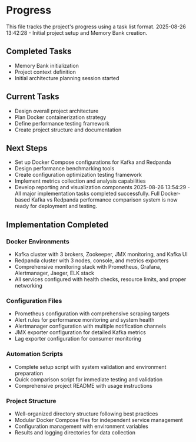 # Progress

This file tracks the project's progress using a task list format.
2025-08-26 13:42:28 - Initial project setup and Memory Bank creation.

## Completed Tasks

* Memory Bank initialization
* Project context definition
* Initial architecture planning session started

## Current Tasks

* Design overall project architecture
* Plan Docker containerization strategy
* Define performance testing framework
* Create project structure and documentation

## Next Steps

* Set up Docker Compose configurations for Kafka and Redpanda
* Design performance benchmarking tools
* Create configuration optimization testing framework
* Implement metrics collection and analysis capabilities
* Develop reporting and visualization components
2025-08-26 13:54:29 - All major implementation tasks completed successfully. Full Docker-based Kafka vs Redpanda performance comparison system is now ready for deployment and testing.

## Implementation Completed

### Docker Environments
* Kafka cluster with 3 brokers, Zookeeper, JMX monitoring, and Kafka UI
* Redpanda cluster with 3 nodes, console, and metrics exporters  
* Comprehensive monitoring stack with Prometheus, Grafana, Alertmanager, Jaeger, ELK stack
* All services configured with health checks, resource limits, and proper networking

### Configuration Files
* Prometheus configuration with comprehensive scraping targets
* Alert rules for performance monitoring and system health
* Alertmanager configuration with multiple notification channels
* JMX exporter configuration for detailed Kafka metrics
* Lag exporter configuration for consumer monitoring

### Automation Scripts
* Complete setup script with system validation and environment preparation
* Quick comparison script for immediate testing and validation
* Comprehensive project README with usage instructions

### Project Structure
* Well-organized directory structure following best practices
* Modular Docker Compose files for independent service management
* Configuration management with environment variables
* Results and logging directories for data collection
